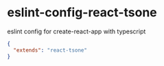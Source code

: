 # eslint-config-react-tsone

eslint config for create-react-app with typescript

```json
{
  "extends": "react-tsone"
}
```
